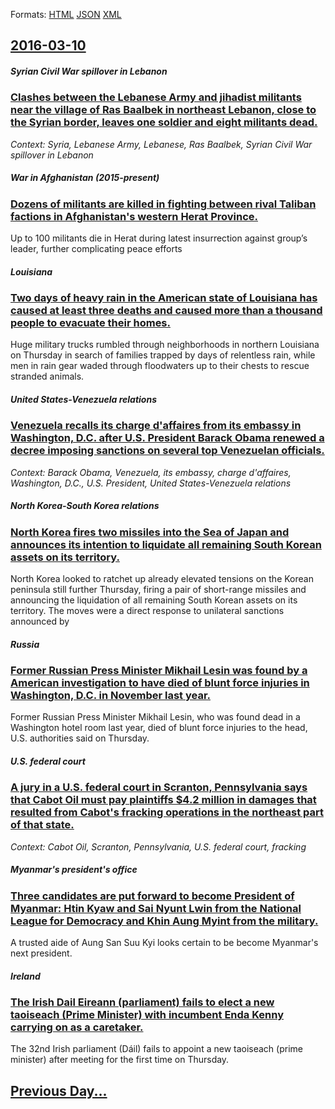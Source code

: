 
Formats: [HTML](2016/03/10/index.html)  [JSON](2016/03/10/index.json)  [XML](2016/03/10/index.xml)  

## [2016-03-10](/news/2016/03/10/index.md)

##### Syrian Civil War spillover in Lebanon
### [Clashes between the Lebanese Army and jihadist militants near the village of Ras Baalbek in northeast Lebanon, close to the Syrian border, leaves one soldier and eight militants dead. ](/news/2016/03/10/clashes-between-the-lebanese-army-and-jihadist-militants-near-the-village-of-ras-baalbek-in-northeast-lebanon-close-to-the-syrian-border-l.md)
_Context: Syria, Lebanese Army, Lebanese, Ras Baalbek, Syrian Civil War spillover in Lebanon_

##### War in Afghanistan (2015-present)
### [Dozens of militants are killed in fighting between rival Taliban factions in Afghanistan's western Herat Province. ](/news/2016/03/10/dozens-of-militants-are-killed-in-fighting-between-rival-taliban-factions-in-afghanistan-s-western-herat-province.md)
Up to 100 militants die in Herat during latest insurrection against group’s leader, further complicating peace efforts

##### Louisiana
### [Two days of heavy rain in the American state of Louisiana has caused at least three deaths and caused more than a thousand people to evacuate their homes. ](/news/2016/03/10/two-days-of-heavy-rain-in-the-american-state-of-louisiana-has-caused-at-least-three-deaths-and-caused-more-than-a-thousand-people-to-evacuat.md)
Huge military trucks rumbled through neighborhoods in northern Louisiana on Thursday in search of families trapped by days of relentless rain, while men in rain gear waded through floodwaters up to their chests to rescue stranded animals.

##### United States-Venezuela relations
### [Venezuela recalls its charge d'affaires from its embassy in Washington, D.C. after U.S. President Barack Obama renewed a decree imposing sanctions on several top Venezuelan officials. ](/news/2016/03/10/venezuela-recalls-its-charga-c-d-affaires-from-its-embassy-in-washington-d-c-after-u-s-president-barack-obama-renewed-a-decree-imposing-sa.md)
_Context: Barack Obama, Venezuela, its embassy, charge d'affaires, Washington, D.C., U.S. President, United States-Venezuela relations_

##### North Korea-South Korea relations
### [North Korea fires two missiles into the Sea of Japan and announces its intention to liquidate all remaining South Korean assets on its territory. ](/news/2016/03/10/north-korea-fires-two-missiles-into-the-sea-of-japan-and-announces-its-intention-to-liquidate-all-remaining-south-korean-assets-on-its-terri.md)
North Korea looked to ratchet up already elevated tensions on the Korean peninsula still further Thursday, firing a pair of short-range missiles and announcing the liquidation of all remaining South Korean assets on its territory. The moves were a direct response to unilateral sanctions announced by

##### Russia
### [Former Russian Press Minister Mikhail Lesin was found by a American investigation to have died of blunt force injuries in Washington, D.C. in November last year. ](/news/2016/03/10/former-russian-press-minister-mikhail-lesin-was-found-by-a-american-investigation-to-have-died-of-blunt-force-injuries-in-washington-d-c-i.md)
Former Russian Press Minister Mikhail Lesin, who was found dead in a Washington hotel room last year, died of blunt force injuries to the head, U.S. authorities said on Thursday.

##### U.S. federal court
### [A jury in a U.S. federal court in Scranton, Pennsylvania says that Cabot Oil must pay plaintiffs $4.2 million in damages that resulted from Cabot's fracking operations in the northeast part of that state. ](/news/2016/03/10/a-jury-in-a-u-s-federal-court-in-scranton-pennsylvania-says-that-cabot-oil-must-pay-plaintiffs-4-2-million-in-damages-that-resulted-from.md)
_Context: Cabot Oil, Scranton, Pennsylvania, U.S. federal court, fracking_

##### Myanmar's president's office
### [Three candidates are put forward to become President of Myanmar: Htin Kyaw and Sai Nyunt Lwin from the National League for Democracy and Khin Aung Myint from the military. ](/news/2016/03/10/three-candidates-are-put-forward-to-become-president-of-myanmar-htin-kyaw-and-sai-nyunt-lwin-from-the-national-league-for-democracy-and-khi.md)
A trusted aide of Aung San Suu Kyi looks certain to be become Myanmar&#039;s next president.

##### Ireland
### [The Irish Dail Eireann (parliament) fails to elect a new taoiseach (Prime Minister) with incumbent Enda Kenny carrying on as a caretaker. ](/news/2016/03/10/the-irish-da-il-aireann-parliament-fails-to-elect-a-new-taoiseach-prime-minister-with-incumbent-enda-kenny-carrying-on-as-a-caretaker.md)
The 32nd Irish parliament (Dáil) fails to appoint a new taoiseach (prime minister) after meeting for the first time on Thursday.

## [Previous Day...](/news/2016/03/9/index.md)

